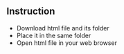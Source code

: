 ## Instruction

- Download html file and its folder
- Place it in the same folder
- Open html file in your web browser